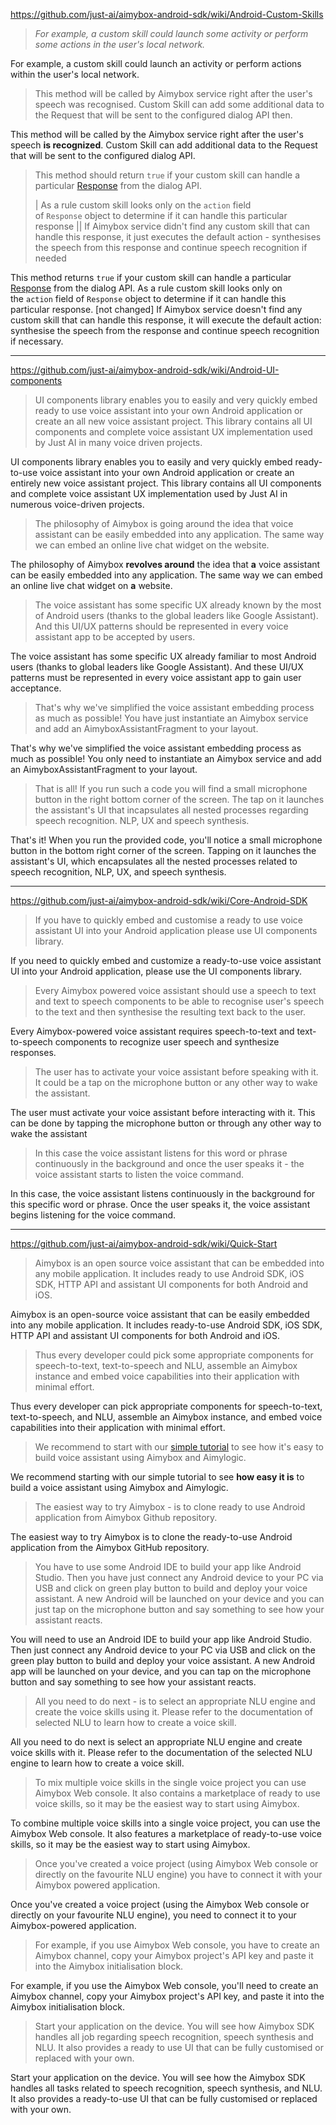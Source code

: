 https://github.com/just-ai/aimybox-android-sdk/wiki/Android-Custom-Skills

> _For example, a custom skill could launch some activity or perform some actions in the user's local network._

For example, a custom skill could launch an activity or perform actions within the user's local network.


> This method will be called by Aimybox service right after the user's speech was recognised. Custom Skill can add some additional data to the Request that will be sent to the configured dialog API then.

This method will be called by the Aimybox service right after the user's speech **is recognized**. Custom Skill can add additional data to the Request that will be sent to the configured dialog API.


> This method should return `true` if your custom skill can handle a particular [Response](https://github.com/just-ai/aimybox-android-sdk/blob/master/core/src/main/java/com/justai/aimybox/model/Response.kt) from the dialog API.
> 
> | As a rule custom skill looks only on the `action` field of `Response` object to determine if it can handle this particular response || If Aimybox service didn't find any custom skill that can handle this response, it just executes the default action - synthesises the speech from this response and continue speech recognition if needed


This method returns `true` if your custom skill can handle a particular [Response](https://github.com/just-ai/aimybox-android-sdk/blob/master/core/src/main/java/com/justai/aimybox/model/Response.kt) from the dialog API. 
As a rule custom skill looks only on the `action` field of `Response` object to determine if it can handle this particular response. [not changed]
If Aimybox service doesn't find any custom skill that can handle this response, it will execute the default action: synthesise the speech from the response and continue speech recognition if necessary.

_________

https://github.com/just-ai/aimybox-android-sdk/wiki/Android-UI-components

> UI components library enables you to easily and very quickly embed ready to use voice assistant into your own Android application or create an all new voice assistant project. 
> This library contains all UI components and complete voice assistant UX implementation used by Just AI in many voice driven projects.


UI components library enables you to easily and very quickly embed ready-to-use voice assistant into your own Android application or create an entirely new voice assistant project.
This library contains all UI components and complete voice assistant UX implementation used by Just AI in numerous voice-driven projects.


> The philosophy of Aimybox is going around the idea that voice assistant can be easily embedded into any application. The same way we can embed an online live chat widget on the website.

The philosophy of Aimybox **revolves around** the idea that **a** voice assistant can be easily embedded into any application. The same way we can embed an online live chat widget on **a** website.


> The voice assistant has some specific UX already known by the most of Android users (thanks to the global leaders like Google Assistant). And this UI/UX patterns should be represented in every voice assistant app to be accepted by users.

The voice assistant has some specific UX already familiar to most Android users (thanks to global leaders like Google Assistant). And these UI/UX patterns must be represented in every voice assistant app to gain user acceptance.


> That's why we've simplified the voice assistant embedding process as much as possible! You have just instantiate an Aimybox service and add an AimyboxAssistantFragment to your layout.


That's why we've simplified the voice assistant embedding process as much as possible! You only need to instantiate an Aimybox service and add an AimyboxAssistantFragment to your layout.


> That is all! If you run such a code you will find a small microphone button in the right bottom corner of the screen. The tap on it launches the assistant's UI that incapsulates all nested processes regarding speech recognition. NLP, UX and speech synthesis.

That's it! When you run the provided code, you'll notice a small microphone button in the bottom right corner of the screen. Tapping on it launches the assistant's UI, which encapsulates all the nested processes related to speech recognition, NLP, UX, and speech synthesis.

______

https://github.com/just-ai/aimybox-android-sdk/wiki/Core-Android-SDK

> If you have to quickly embed and customise a ready to use voice assistant UI into your Android application please use UI components library.

If you need to quickly embed and customize a ready-to-use voice assistant UI into your Android application, please use the UI components library.


> Every Aimybox powered voice assistant should use a speech to text and text to speech components to be able to recognise user's speech to the text and then synthesise the resulting text back to the user.

Every Aimybox-powered voice assistant requires speech-to-text and text-to-speech components to recognize user speech and synthesize responses.


> The user has to activate your voice assistant before speaking with it. It could be a tap on the microphone button or any other way to wake the assistant.

The user must activate your voice assistant before interacting with it. This can be done by tapping the microphone button or through any other way to wake the assistant


> In this case the voice assistant listens for this word or phrase continuously in the background and once the user speaks it - the voice assistant starts to listen the voice command.

In this case, the voice assistant listens continuously in the background for this specific word or phrase. Once the user speaks it, the voice assistant begins listening for the voice command.
_____

https://github.com/just-ai/aimybox-android-sdk/wiki/Quick-Start

> Aimybox is an open source voice assistant that can be embedded into any mobile application. It includes ready to use Android SDK, iOS SDK, HTTP API and assistant UI components for both Android and iOS.

Aimybox is an open-source voice assistant that can be easily embedded into any mobile application. It includes ready-to-use Android SDK, iOS SDK, HTTP API and assistant UI components for both Android and iOS.


>Thus every developer could pick some appropriate components for speech-to-text, text-to-speech and NLU, assemble an Aimybox instance and embed voice capabilities into their application with minimal effort.

Thus every developer can pick appropriate components for speech-to-text, text-to-speech, and NLU, assemble an Aimybox instance, and embed voice capabilities into their application with minimal effort.


> We recommend to start with our [simple tutorial](https://github.com/just-ai/aimybox-android-sdk/wiki/Aimybox-Tutorial) to see how it's easy to build voice assistant using Aimybox and Aimylogic.

We recommend starting with our simple tutorial to see **how easy it is** to build a voice assistant using Aimybox and Aimylogic.


> The easiest way to try Aimybox - is to clone ready to use Android application from Aimybox Github repository.

The easiest way to try Aimybox is to clone the ready-to-use Android application from the Aimybox GitHub repository.


> You have to use some Android IDE to build your app like Android Studio. Then you have just connect any Android device to your PC via USB and click on green play button to build and deploy your voice assistant. A new Android will be launched on your device and you can just tap on the microphone button and say something to see how your assistant reacts.

You will need to use an Android IDE to build your app like Android Studio. Then just connect any Android device to your PC via USB and click on the green play button to build and deploy your voice assistant. A new Android app will be launched on your device, and you can tap on the microphone button and say something to see how your assistant reacts.


> All you need to do next - is to select an appropriate NLU engine and create the voice skills using it. Please refer to the documentation of selected NLU to learn how to create a voice skill.

All you need to do next is select an appropriate NLU engine and create voice skills with it. Please refer to the documentation of the selected NLU engine to learn how to create a voice skill.


> To mix multiple voice skills in the single voice project you can use Aimybox Web console. It also contains a marketplace of ready to use voice skills, so it may be the easiest way to start using Aimybox.

To combine multiple voice skills into a single voice project, you can use the Aimybox Web console. It also features a marketplace of ready-to-use voice skills, so it may be the easiest way to start using Aimybox.


> Once you've created a voice project (using Aimybox Web console or directly on the favourite NLU engine) you have to connect it with your Aimybox powered application.

Once you've created a voice project (using the Aimybox Web console or directly on your favourite NLU engine), you need to connect it to your Aimybox-powered application.


> For example, if you use Aimybox Web console, you have to create an Aimybox channel, copy your Aimybox project's API key and paste it into the Aimybox initialisation block.

For example, if you use the Aimybox Web console, you'll need to create an Aimybox channel, copy your Aimybox project's API key, and paste it into the Aimybox initialisation block.


> Start your application on the device. You will see how Aimybox SDK handles all job regarding speech recognition, speech synthesis and NLU. It also provides a ready to use UI that can be fully customised or replaced with your own.

Start your application on the device. You will see how the Aimybox SDK handles all tasks related to speech recognition, speech synthesis, and NLU. It also provides a ready-to-use UI that can be fully customised or replaced with your own.

